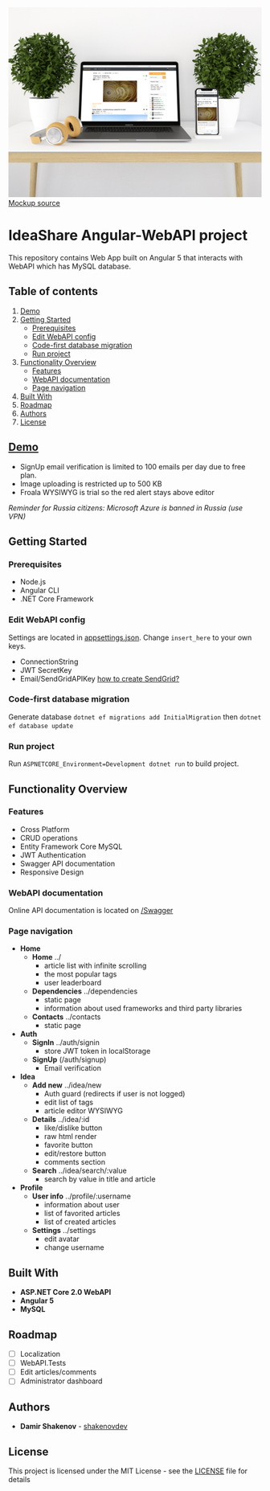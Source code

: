 ![Mockup](Mockup.jpg)
[Mockup source](https://www.anthonyboyd.graphics/mockups/2017/modern-iphone-x-macbook-pro-mockup-vol-2/)
# IdeaShare Angular-WebAPI project

This repository contains Web App built on Angular 5 that interacts with WebAPI which has MySQL database.

## Table of contents
1. [Demo](#demo)
2. [Getting Started](#getting-started)
    - [Prerequisites](#prerequisites)
    - [Edit WebAPI config](#edit-webapi-config)
    - [Code-first database migration](#code-first-database-migration)
    - [Run project](#run-project)
3. [Functionality Overview](#functionality-overview)
    - [Features](#features)
    - [WebAPI documentation](#webapi-documentation)
    - [Page navigation](#page-navigation)
4. [Built With](#built-with)
5. [Roadmap](#roadmap)
6. [Authors](#authors)
7. [License](#license)

## [Demo](http://ideashareapp.azurewebsites.net)

- SignUp email verification is limited to 100 emails per day due to free plan.
- Image uploading is restricted up to 500 KB
- Froala WYSIWYG is trial so the red alert stays above editor

*Reminder for Russia citizens: Microsoft Azure is banned in Russia (use VPN)*

## Getting Started

### Prerequisites

- Node.js
- Angular CLI
- .NET Core Framework

### Edit WebAPI config

Settings are located in [appsettings.json](WebApi/appsettings.json). Change `insert_here` to your own keys.
 
- ConnectionString
- JWT SecretKey
- Email/SendGridAPIKey [how to create SendGrid?](https://docs.microsoft.com/en-us/azure/sendgrid-dotnet-how-to-send-email)

### Code-first database migration

Generate database `dotnet ef migrations add InitialMigration` then `dotnet ef database update`

### Run project

Run `ASPNETCORE_Environment=Development dotnet run` to build project.

## Functionality Overview

### Features

* Cross Platform
* CRUD operations
* Entity Framework Core MySQL
* JWT Authentication
* Swagger API documentation
* Responsive Design

### WebAPI documentation

Online API documentation is located on [/Swagger](http://ideashareapp.azurewebsites.net/swagger/)

### Page navigation

- **Home**
    - **Home** ../
        - article list with infinite scrolling
        - the most popular tags
        - user leaderboard
    - **Dependencies** ../dependencies
        - static page
        - information about used frameworks and third party libraries
    - **Contacts** ../contacts
        - static page
- **Auth**
    - **SignIn** ../auth/signin
        - store JWT token in localStorage
    - **SignUp** (/auth/signup)
        - Email verification
- **Idea**
    - **Add new** ../idea/new
        - Auth guard (redirects if user is not logged)
        - edit list of tags
        - article editor WYSIWYG
    - **Details** ../idea/:id
        - like/dislike button
        - raw html render
        - favorite button
        - edit/restore button
        - comments section
    - **Search** ../idea/search/:value
        - search by value in title and article
- **Profile**
    - **User info** ../profile/:username
        - information about user
        - list of favorited articles
        - list of created articles
    - **Settings** ../settings
        - edit avatar
        - change username

## Built With

* **ASP.NET Core 2.0 WebAPI**
* **Angular 5**
* **MySQL**

## Roadmap

- [ ] Localization
- [ ] WebAPI.Tests
- [ ] Edit articles/comments
- [ ] Administrator dashboard

## Authors

* **Damir Shakenov** - [shakenovdev](https://github.com/shakenovdev)

## License

This project is licensed under the MIT License - see the [LICENSE](LICENSE) file for details
